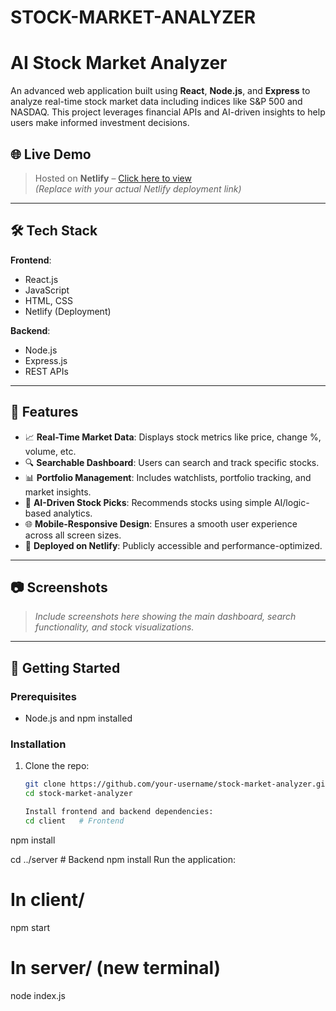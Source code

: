 # STOCK-MARKET-ANALYZER
# AI Stock Market Analyzer

An advanced web application built using **React**, **Node.js**, and **Express** to analyze real-time stock market data including indices like S&P 500 and NASDAQ. This project leverages financial APIs and AI-driven insights to help users make informed investment decisions.

## 🌐 Live Demo

> Hosted on **Netlify** – [Click here to view](https://your-netlify-link.com)  
> *(Replace with your actual Netlify deployment link)*

---

## 🛠️ Tech Stack

**Frontend**:  
- React.js  
- JavaScript  
- HTML, CSS  
- Netlify (Deployment)

**Backend**:  
- Node.js  
- Express.js  
- REST APIs

---

## 📌 Features

- 📈 **Real-Time Market Data**: Displays stock metrics like price, change %, volume, etc.
- 🔍 **Searchable Dashboard**: Users can search and track specific stocks.
- 📊 **Portfolio Management**: Includes watchlists, portfolio tracking, and market insights.
- 🤖 **AI-Driven Stock Picks**: Recommends stocks using simple AI/logic-based analytics.
- 🌐 **Mobile-Responsive Design**: Ensures a smooth user experience across all screen sizes.
- 🚀 **Deployed on Netlify**: Publicly accessible and performance-optimized.

---

## 📷 Screenshots

> *Include screenshots here showing the main dashboard, search functionality, and stock visualizations.*

---

## 🚀 Getting Started

### Prerequisites

- Node.js and npm installed

### Installation

1. Clone the repo:
   ```bash
   git clone https://github.com/your-username/stock-market-analyzer.git
   cd stock-market-analyzer

   Install frontend and backend dependencies:
   cd client   # Frontend
npm install

cd ../server  # Backend
npm install
Run the application:
# In client/
npm start

# In server/ (new terminal)
node index.js

